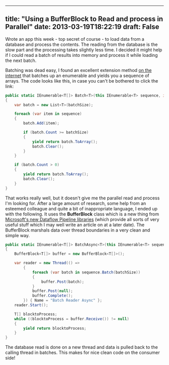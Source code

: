 
---
title: "Using a BufferBlock to Read and process in Parallel"
date: 2013-03-19T18:22:19
draft: False
---

Wrote an app this week - top secret of course - to load data from a database and process the contents.  The reading from the database is the slow part and the processing takes slightly less time. I decided it might help if I could read a batch of results into memory and process it while loading the next batch. 

Batching was dead easy, I found an excellent extension method <a href="http://josheinstein.com/blog/index.php/2009/12/ienumerable-batch/">on the internet</a> that batches up an enumerable and yields you a sequence of arrays.  The code looks like this, in case you can't be bothered to click the link:
```csharp
public static IEnumerable<T[]> Batch<T>(this IEnumerable<T> sequence, int batchSize)
{
    var batch = new List<T>(batchSize);

    foreach (var item in sequence)
    {
        batch.Add(item);

        if (batch.Count >= batchSize)
        {
            yield return batch.ToArray();
            batch.Clear();
        }   
    }  

    if (batch.Count > 0)
    {
        yield return batch.ToArray();
        batch.Clear();
    }  
}
```
That works really well, but it doesn't give me the parallel read and process I'm looking for. After a large amount of research, some help from an esteemed colleague and quite a bit of inappropriate language, I ended up with the following. It uses the <strong>BufferBlock</strong> class which is a new thing from <a href="http://msdn.microsoft.com/en-gb/library/hh228604.aspx">Microsoft's new Dataflow Pipeline libraries</a> (which provide all sorts of very useful stuff which I may well write an article on at a later date).  The BufferBlock marshals data over thread boundaries in a very clean and simple way.
```csharp
public static IEnumerable<T[]> BatchAsync<T>(this IEnumerable<T> sequence, int batchSize)
{
    BufferBlock<T[]> buffer = new BufferBlock<T[]>();

    var reader = new Thread(() =>
        {
            foreach (var batch in sequence.Batch(batchSize))
            {
                buffer.Post(batch);
            }
            buffer.Post(null);
            buffer.Complete();
        }) { Name = "Batch Reader Async" };
    reader.Start();

    T[] blocktoProcess;
    while ((blocktoProcess = buffer.Receive()) != null)
    {
        yield return blocktoProcess;
    }
}
```
The database read is done on a new thread and data is pulled back to the calling thread in batches.  This makes for nice clean code on the consumer side!